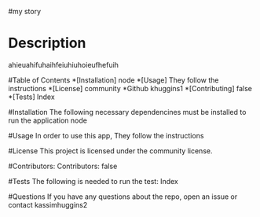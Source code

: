 

 #my story

 # Description
 ahieuahifuhaihfeiuhiuhoieufhefuih
 
 #Table of Contents
 *[Installation]
 node
 *[Usage]
 They follow the instructions
 *[License]
 community
 *Github
 khuggins1
 *[Contributing]
 false
 *[Tests]
 Index
 
 #Installation
 The following necessary dependencines must be installed to run the application node

 #Usage
 In order to use this app, They follow the instructions

 #License
 This project is licensed under the community license.


 #Contributors: 
 Contributors: false

 #Tests
 The following is needed to run the test: Index

 #Questions
 If you have any questions about the repo, open an issue or contact kassimhuggins2
